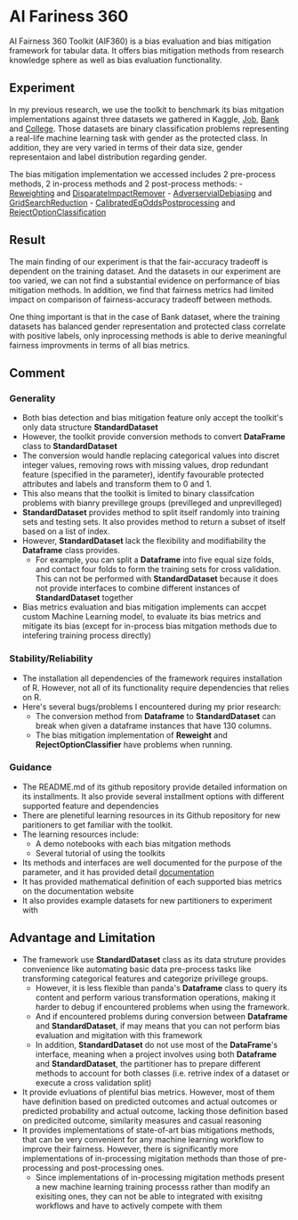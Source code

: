 # AI Fariness 360

AI Fairness 360 Toolkit (AIF360) is a bias evaluation and bias mitigation framework for tabular data. It offers bias mitigation methods from research knowledge sphere as well as bias evaluation functionality.

## Experiment

In my previous research, we use the toolkit to benchmark its bias mitgation implementations against three datasets we gathered in Kaggle, [Job](https://www.kaggle.com/datasets/ayushtankha/70k-job-applicants-data-human-resource), [Bank](https://www.kaggle.com/datasets/gauravtopre/bank-customer-churn-dataset/data) and [College](https://www.kaggle.com/datasets/saddamazyazy/go-to-college-dataset). Those datasets are binary classification problems representing a real-life machine learning task with gender as the protected class. In addition, they are very varied in terms of their data size, gender representaion and label distribution regarding gender. 

The bias mitigation implementation we accessed includes 2 pre-process methods, 2 in-process methods and 2 post-process methods:
    - [Reweighting](http://doi.org/10.1007/s10115-011-0463-8) and [DisparateImpactRemover](https://doi.org/10.1145/2783258.2783311)
    - [AdverservialDebiasing](https://arxiv.org/abs/1801.07593) and [GridSearchReduction](https://arxiv.org/abs/1905.12843)
    - [CalibratedEqOddsPostprocessing](https://papers.nips.cc/paper/7151-on-fairness-and-calibration) and [RejectOptionClassification](https://doi.org/10.1109/ICDM.2012.45)

## Result

The main finding of our experiment is that the fair-accuracy tradeoff is dependent on the training dataset. And the datasets in our experiment are too varied, we can not find a substantial evidence on performance of bias mitigation methods. In addition, we find that fairness metrics had limited impact on comparison of fairness-accuracy tradeoff between methods.

One thing important is that in the case of Bank dataset, where the training datasets has balanced gender representation and protected class correlate with positive labels, only inprocessing methods is able to derive meaningful fairness improvments in terms of all bias metrics.

## Comment

### Generality

- Both bias detection and bias mitigation feature only accept the toolkit's only data structure **StandardDataset**
- However, the toolkit provide conversion methods to convert **DataFrame** class to **StandardDataset**
- The conversion would handle replacing categorical values into discret integer values, removing rows with missing values, drop redundant feature (specified in the parameter), identify favourable protected attributes and labels and transform them to 0 and 1.
- This also means that the toolkit is limited to binary classifcation problems with bianry previllege groups (previlleged and unprevilleged)
- **StandardDataset** provides method to split itself randomly into training sets and testing sets. It also provides method to return a subset of itself based on a list of index.
- However, **StandardDataset** lack the flexibility and modifiability the **Dataframe** class provides. 
    - For example, you can split a **Dataframe** into five equal size folds, and contact four folds to form the training sets for cross validation. This can not be performed with **StandardDataset** because it does not provide interfaces to combine different instances of **StandardDataset** together
- Bias metrics evaluation and bias mitigation implements can accpet custom Machine Learning model, to evaluate its bias metrics and mitigate its bias (except for in-process bias mitgation methods due to intefering training process directly)

### Stability/Reliability

- The installation all dependencies of the framework requires installation of R. However, not all of its functionality require dependencies that relies on R.
- Here's several bugs/problems I encountered during my prior research:
    - The conversion method from **Dataframe** to **StandardDataset** can break when given a dataframe instances that have 130 columns.
    - The bias mitigation implementation of **Reweight** and **RejectOptionClassifier** have problems when running.

### Guidance

- The README.md of its github repository provide detailed information on its installments. It also provide several installment options with different supported feature and dependencies
- There are plenetiful learning resources in its Github repository for new paritioners to get familiar with the toolkit.
- The learning resources include:
    - A demo notebooks with each bias mitgation methods
    - Several tutorial of using the toolkits
- Its methods and interfaces are well documented for the purpose of the parameter, and it has provided detail [documentation](https://aif360.readthedocs.io/en/stable/index.html)
- It has provided mathematical definition of each supported bias metrics on the documentation website
- It also provides example datasets for new partitioners to experiment with

## Advantage and Limitation

- The framework use **StandardDataset** class as its data struture provides convenience like automating basic data pre-process tasks like transforming categorical features and categorize privillege groups. 
    - However, it is less flexible than panda's **Dataframe** class to query its content and perform various transformation operations, making it harder to debug if encountered problems when using the framework.
    - And if encountered problems during conversion between **Dataframe** and **StandardDataset**, if may means that you can not perform bias evaluation and migitation with this framework
    - In addition, **StandardDataset** do not use most of the **DataFrame**'s interface, meaning when a project involves using both **Dataframe** and **StandardDataset**, the partitioner has to prepare different methods to account for both classes (i.e. retrive index of a dataset or execute a cross validation split)
- It provide evluations of plentiful bias metrics. However, most of them have definition based on predicted outcomes and actual outcomes or predicted probability and actual outcome, lacking those definition based on predicited outcome, similarity measures and casual reasoning 
- It provides implementations of state-of-art bias mitigations methods, that can be very convenient for any machine learning workflow to improve their fairness. However, there is significantly more implementations of in-processing migitation methods than those of pre-processing and post-processing ones.
    - Since implementations of in-processing migitation methods present a new machine learning training processs rather than modify an exisiting ones, they can not be able to integrated with exisitng workflows and have to actively compete with them
